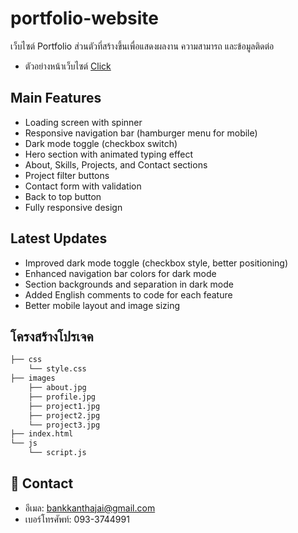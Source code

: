 
# portfolio-website

เว็บไซต์ Portfolio ส่วนตัวที่สร้างขึ้นเพื่อแสดงผลงาน ความสามารถ และข้อมูลติดต่อ
- ตัวอย่างหน้าเว็บไซต์ [Click](https://luminous-stroopwafel-ee0dfe.netlify.app/)

## Main Features

- Loading screen with spinner
- Responsive navigation bar (hamburger menu for mobile)
- Dark mode toggle (checkbox switch)
- Hero section with animated typing effect
- About, Skills, Projects, and Contact sections
- Project filter buttons
- Contact form with validation
- Back to top button
- Fully responsive design

## Latest Updates

- Improved dark mode toggle (checkbox style, better positioning)
- Enhanced navigation bar colors for dark mode
- Section backgrounds and separation in dark mode
- Added English comments to code for each feature
- Better mobile layout and image sizing




## โครงสร้างโปรเจค
```bash
├── css
    └── style.css
├── images
    ├── about.jpg
    ├── profile.jpg
    ├── project1.jpg
    ├── project2.jpg
    └── project3.jpg
├── index.html
└── js
    └── script.js
```


## 🚀 Contact
- อีเมล: bankkanthajai@gmail.com
- เบอร์โทรศัพท์: 093-3744991

